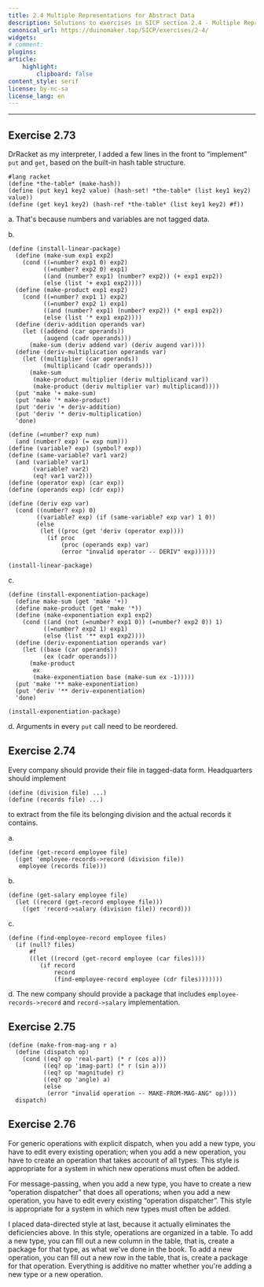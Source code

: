 ```yaml
---
title: 2.4 Multiple Representations for Abstract Data
description: Solutions to exercises in SICP section 2.4 - Multiple Representations for Abstract Data
canonical_url: https://duinomaker.top/SICP/exercises/2-4/
widgets:
# comment:
plugins:
article:
    highlight:
        clipboard: false
content_style: serif
license: by-nc-sa
license_lang: en
---
```


---

## Exercise 2.73

DrRacket as my interpreter, I added a few lines in the front to “implement” `put` and `get`&hairsp;, based on the built-in hash table structure.

    #lang racket
    (define *the-table* (make-hash))
    (define (put key1 key2 value) (hash-set! *the-table* (list key1 key2) value))
    (define (get key1 key2) (hash-ref *the-table* (list key1 key2) #f))

a. That's because numbers and variables are not tagged data.

b.

    (define (install-linear-package)
      (define (make-sum exp1 exp2)
        (cond ((=number? exp1 0) exp2)
              ((=number? exp2 0) exp1)
              ((and (number? exp1) (number? exp2)) (+ exp1 exp2))
              (else (list '+ exp1 exp2))))
      (define (make-product exp1 exp2)
        (cond ((=number? exp1 1) exp2)
              ((=number? exp2 1) exp1)
              ((and (number? exp1) (number? exp2)) (* exp1 exp2))
              (else (list '* exp1 exp2))))
      (define (deriv-addition operands var)
        (let ((addend (car operands))
              (augend (cadr operands)))
          (make-sum (deriv addend var) (deriv augend var))))
      (define (deriv-multiplication operands var)
        (let ((multiplier (car operands))
              (multiplicand (cadr operands)))
          (make-sum
           (make-product multiplier (deriv multiplicand var))
           (make-product (deriv multiplier var) multiplicand))))
      (put 'make '+ make-sum)
      (put 'make '* make-product)
      (put 'deriv '+ deriv-addition)
      (put 'deriv '* deriv-multiplication)
      'done)
    
    (define (=number? exp num)
      (and (number? exp) (= exp num)))
    (define (variable? exp) (symbol? exp))
    (define (same-variable? var1 var2)
      (and (variable? var1)
           (variable? var2)
           (eq? var1 var2)))
    (define (operator exp) (car exp))
    (define (operands exp) (cdr exp))
    
    (define (deriv exp var)
      (cond ((number? exp) 0)
            ((variable? exp) (if (same-variable? exp var) 1 0))
            (else
             (let ((proc (get 'deriv (operator exp))))
               (if proc
                   (proc (operands exp) var)
                   (error "invalid operator -- DERIV" exp))))))
    
    (install-linear-package)

c.

    (define (install-exponentiation-package)
      (define make-sum (get 'make '+))
      (define make-product (get 'make '*))
      (define (make-exponentiation exp1 exp2)
        (cond ((and (not (=number? exp1 0)) (=number? exp2 0)) 1)
              ((=number? exp2 1) exp1)
              (else (list '** exp1 exp2))))
      (define (deriv-exponentiation operands var)
        (let ((base (car operands))
              (ex (cadr operands)))
          (make-product
           ex
           (make-exponentiation base (make-sum ex -1)))))
      (put 'make '** make-exponentiation)
      (put 'deriv '** deriv-exponentiation)
      'done)
    
    (install-exponentiation-package)

d. Arguments in every `put` call need to be reordered.

## Exercise 2.74

Every company should provide their file in tagged-data form. Headquarters should implement

    (define (division file) ...)
    (define (records file) ...)

to extract from the file its belonging division and the actual records it contains.

a.

    (define (get-record employee file)
      ((get 'employee-records->record (division file))
       employee (records file)))

b.

    (define (get-salary employee file)
      (let ((record (get-record employee file)))
        ((get 'record->salary (division file)) record)))

c.

    (define (find-employee-record employee files)
      (if (null? files)
          #f
          ((let ((record (get-record employee (car files))))
             (if record
                 record
                 (find-employee-record employee (cdr files)))))))

d. The new company should provide a package that includes `employee-records->record` and `record->salary` implementation.

## Exercise 2.75

    (define (make-from-mag-ang r a)
      (define (dispatch op)
        (cond ((eq? op 'real-part) (* r (cos a)))
              ((eq? op 'imag-part) (* r (sin a)))
              ((eq? op 'magnitude) r)
              ((eq? op 'angle) a)
              (else
               (error "invalid operation -- MAKE-FROM-MAG-ANG" op))))
      dispatch)

## Exercise 2.76

For generic operations with explicit dispatch, when you add a new type, you have to edit every existing operation; when you add a new operation, you have to create an operation that takes account of all types. This style is appropriate for a system in which new operations must often be added.

For message-passing, when you add a new type, you have to create a new “operation dispatcher” that does all operations; when you add a new operation, you have to edit every existing “operation dispatcher”. This style is appropriate for a system in which new types must often be added.

I placed data-directed style at last, because it actually eliminates the deficiencies above. In this style, operations are organized in a table. To add a new type, you can fill out a new column in the table, that is, create a package for that type, as what we've done in the book. To add a new operation, you can fill out a new row in the table, that is, create a package for that operation. Everything is additive no matter whether you're adding a new type or a new operation.